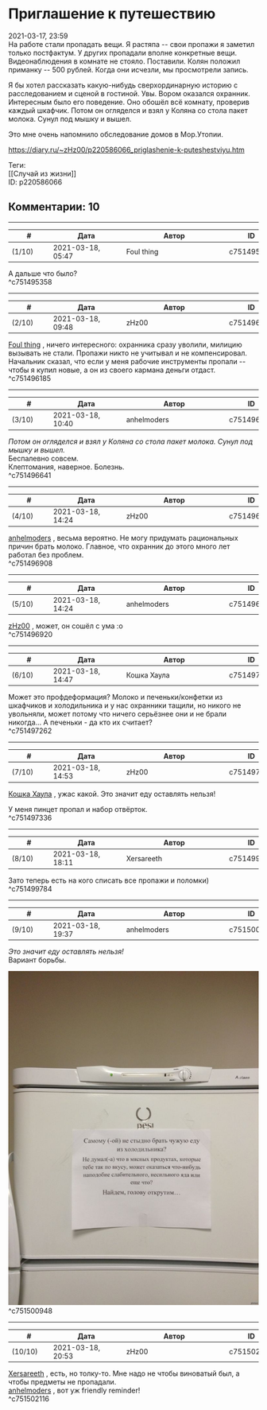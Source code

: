 Приглашение к путешествию
=========================

  
2021-03-17, 23:59  
 На работе стали пропадать вещи. Я растяпа -- свои пропажи я заметил только постфактум. У других пропадали вполне конкретные вещи. Видеонаблюдения в комнате не стояло. Поставили. Колян положил приманку -- 500 рублей. Когда они исчезли, мы просмотрели запись.   
   
 Я бы хотел рассказать какую-нибудь сверхординарную историю с расследованием и сценой в гостиной. Увы. Вором оказался охранник. Интересным было его поведение. Оно обошёл всё комнату, проверив каждый шкафчик. Потом он огляделся и взял у Коляна со стола пакет молока. Сунул под мышку и вышел.   
   
 Это мне очень напомнило обследование домов в Мор.Утопии.   
  
<https://diary.ru/~zHz00/p220586066_priglashenie-k-puteshestviyu.htm>  
  
Теги:  
[[Случай из жизни]]  
ID: p220586066  


Комментарии: 10
---------------

  


---



|         #         |              Дата              |                     Автор                     |           ID           |
| --- | --- | --- | --- |
| (1/10) | 2021-03-18, 05:47 | Foul thing | c751495358 |

  
 А дальше что было?   
 ^c751495358

---



|         #         |              Дата              |                     Автор                     |           ID           |
| --- | --- | --- | --- |
| (2/10) | 2021-03-18, 09:48 | zHz00 | c751496185 |

  
  [Foul thing](http://foulthing.diary.ru "Temporary Internet Flies")  , ничего интересного: охранника сразу уволили, милицию вызывать не стали. Пропажи никто не учитывал и не компенсировал. Начальник сказал, что если у меня рабочие инструменты пропали -- чтобы я купил новые, а он из своего кармана деньги отдаст.   
 ^c751496185

---



|         #         |              Дата              |                     Автор                     |           ID           |
| --- | --- | --- | --- |
| (3/10) | 2021-03-18, 10:40 | anhelmoders | c751496641 |

  
  *Потом он огляделся и взял у Коляна со стола пакет молока. Сунул под мышку и вышел.*    
 Беспалевно совсем.   
 Клептомания, наверное. Болезнь.   
 ^c751496641

---



|         #         |              Дата              |                     Автор                     |           ID           |
| --- | --- | --- | --- |
| (4/10) | 2021-03-18, 14:24 | zHz00 | c751496908 |

  
  [anhelmoders](http://anhelmoders.diary.ru "No plans. Only wonders.")  , весьма вероятно. Не могу придумать рациональных причин брать молоко. Главное, что охранник до этого много лет работал без проблем.   
 ^c751496908

---



|         #         |              Дата              |                     Автор                     |           ID           |
| --- | --- | --- | --- |
| (5/10) | 2021-03-18, 14:24 | anhelmoders | c751496920 |

  
  [zHz00](https://zHz00.diary.ru "Untitled")  , может, он сошёл с ума :о   
 ^c751496920

---



|         #         |              Дата              |                     Автор                     |           ID           |
| --- | --- | --- | --- |
| (6/10) | 2021-03-18, 14:47 | Кошка Хаула | c751497262 |

  
 Может это профдеформация? Молоко и печеньки/конфетки из шкафчиков и холодильника и у нас охранники тащили, но никого не увольняли, может потому что ничего серьёзнее они и не брали никогда... А печеньки - да кто их считает?   
 ^c751497262

---



|         #         |              Дата              |                     Автор                     |           ID           |
| --- | --- | --- | --- |
| (7/10) | 2021-03-18, 14:53 | zHz00 | c751497336 |

  
  [Кошка Хаула](http://rianna88.diary.ru "Старое логово дракона")  , ужас какой. Это значит еду оставлять нельзя!   
   
 У меня пинцет пропал и набор отвёрток.   
 ^c751497336

---



|         #         |              Дата              |                     Автор                     |           ID           |
| --- | --- | --- | --- |
| (8/10) | 2021-03-18, 18:11 | Xersareeth | c751499784 |

  
 Зато теперь есть на кого списать все пропажи и поломки)   
 ^c751499784

---



|         #         |              Дата              |                     Автор                     |           ID           |
| --- | --- | --- | --- |
| (9/10) | 2021-03-18, 19:37 | anhelmoders | c751500948 |

  
  *Это значит еду оставлять нельзя!*    
 Вариант борьбы.   
   
 ![](pics/87055476.jpg)   
 ^c751500948

---



|         #         |              Дата              |                     Автор                     |           ID           |
| --- | --- | --- | --- |
| (10/10) | 2021-03-18, 20:53 | zHz00 | c751502116 |

  
  [Xersareeth](http://BurrowDeclassified.diary.ru "One more fang")  , есть, но толку-то. Мне надо не чтобы виноватый был, а чтобы предметы не пропадали.   
  [anhelmoders](http://anhelmoders.diary.ru "No plans. Only wonders.")  , вот уж friendly reminder!   
 ^c751502116